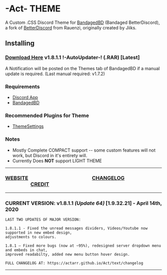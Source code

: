 # -Act- THEME

A Custom .CSS Discord Theme for [BandagedBD](https://rauenzi.github.io/BetterDiscordApp/) (Bandaged BetterDiscord), a fork of [BetterDiscord](https://github.com/Jiiks/BetterDiscordApp) from Rauenzi, originally created by Jiiks. 

## Installing
### [Download Here](https://github.com/Actarr/Act/raw/master/release/meta/Act.theme.rar) v1.8.1.1 !-AutoUpdater-! (.RAR) [Latest]
A Notification will be posted on the Themes tab of BandagedBD if a manual update is required. (Last manual required: v1.7.2)

### Requirements
* [Discord App](https://discordapp.com/download/)
* [BandagedBD](https://rauenzi.github.io/BetterDiscordApp/)

### Recommended Plugins for Theme
* [ThemeSettings](https://github.com/mwittrien/BetterDiscordAddons/tree/master/Plugins/ThemeSettings)

### Notes
* Mostly Complete COMPACT support -- some custom features will not work, but Discord in it's entirety will.
* Currently Does __NOT__ support LIGHT THEME

---

### [WEBSITE](https://actarr.github.io/Act/)  &nbsp;  &nbsp;  &nbsp;  &nbsp;  &nbsp;  &nbsp;  &nbsp;  &nbsp;  &nbsp;  &nbsp;  &nbsp;  &nbsp;  &nbsp;  &nbsp;  &nbsp;  &nbsp;  &nbsp;  &nbsp;  &nbsp;  &nbsp;  &nbsp;  &nbsp;  &nbsp;  &nbsp;  &nbsp;  &nbsp; [CHANGELOG](https://actarr.github.io/Act/text/changelog) &nbsp;  &nbsp;  &nbsp;  &nbsp;  &nbsp;  &nbsp;  &nbsp;  &nbsp;  &nbsp;  &nbsp;  &nbsp;  &nbsp;  &nbsp;  &nbsp;  &nbsp;  &nbsp;  &nbsp;  &nbsp;  &nbsp;  &nbsp;  &nbsp;  &nbsp;  &nbsp; &nbsp;  &nbsp;  &nbsp;[CREDIT](https://actarr.github.io/Act/text/credit)

---

### CURRENT VERSION: v1.8.1.1 *(Update 64)* [1.9.32.21] - April 14th, 2020
```
LAST TWO UPDATES OF MAJOR VERSION:

1.8.1.1 - Fixed the unread messages dividers, Videos/Youtube now supported in new embed design,
adjustments to colours.

1.8.1 — Fixed more bugs (now at ~95%), redesigned server dropdown menu and embeds in chat, 
improved readabilty, added new menu button hover design.

FULL CHANGELOG AT: https://actarr.github.io/Act/text/changelog
```

---
